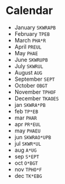 # Calendar

* January `SKWRAPB`
* February `TPEB`
* March `PHA*R`
* April `PREUL`
* May `PHAE`
* June `SKWRUPB`
* July `SKWRUL`
* August `AUG`
* September `SEPT`
* October `OBGT`
* November `TPHOF`
* December `TKAOES`
* jan `SKWRA*PB`
* feb `TP*EB`
* mar `PHAR`
* apr `PR*EUL`
* may `PHAEU`
* jun `SKWRAO*UPB`
* jul `SKWR*UL`
* aug `A*UG`
* sep `S*EPT`
* oct `O*BGT`
* nov `TPHO*F`
* dec `TK*EBG`
